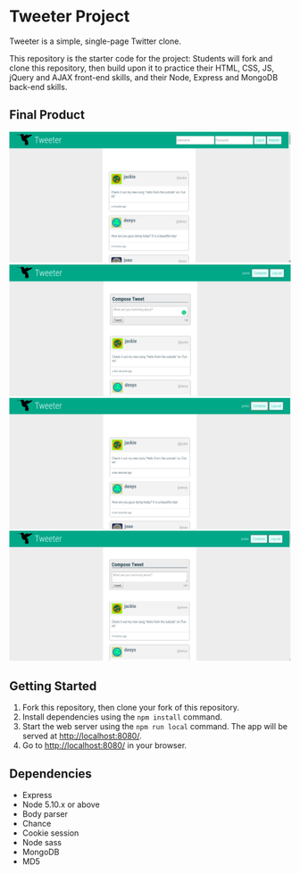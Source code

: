 # Tweeter Project

Tweeter is a simple, single-page Twitter clone. 

This repository is the starter code for the project: Students will fork and clone this repository, then build upon it to practice their HTML, CSS, JS, jQuery and AJAX front-end skills, and their Node, Express and MongoDB back-end skills.

## Final Product
!["Screenshot of login page"](https://github.com/squillace91/tweeter/blob/cleaning-up/public/screenshots/login.png)
!["Screenshot of logged in page"](https://github.com/squillace91/tweeter/blob/cleaning-up/public/screenshots/logged.png)
!["Screenshot of compose button hidden"](https://github.com/squillace91/tweeter/blob/cleaning-up/public/screenshots/compose-hidden.png)
!["Screenshot of a tweet"](https://github.com/squillace91/tweeter/blob/cleaning-up/public/screenshots/liked.png)

## Getting Started

1. Fork this repository, then clone your fork of this repository.
2. Install dependencies using the `npm install` command.
3. Start the web server using the `npm run local` command. The app will be served at <http://localhost:8080/>.
4. Go to <http://localhost:8080/> in your browser.

## Dependencies

- Express
- Node 5.10.x or above
- Body parser
- Chance
- Cookie session
- Node sass
- MongoDB
- MD5
